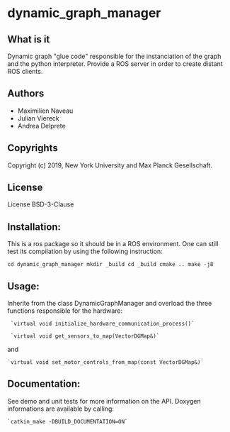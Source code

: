 # dynamic_graph_manager

## What is it

Dynamic graph "glue code" responsible for the instanciation of the graph and the
python interpreter. Provide a ROS server in order to create distant ROS clients.

## Authors

- Maximilien Naveau
- Julian Viereck
- Andrea Delprete

## Copyrights

Copyright (c) 2019, New York University and Max Planck Gesellschaft.

## License

License BSD-3-Clause

## Installation:

This is a ros package so it should be in a ROS environment.
One can still test its compilation by using the following instruction:

`cd dynamic_graph_manager
mkdir _build
cd _build
cmake ..
make -j8`

## Usage:

Inherite from the class DynamicGraphManager and overload the three functions
responsible for the hardware:

	 `virtual void initialize_hardware_communication_process()`

	 `virtual void get_sensors_to_map(VectorDGMap&)`

and

	`virtual void set_motor_controls_from_map(const VectorDGMap&)`

## Documentation:

See demo and unit tests for more information on the API.
Doxygen informations are available by calling:

	`catkin_make -DBUILD_DOCUMENTATION=ON`
